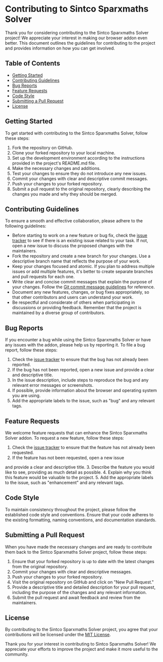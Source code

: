 # Contributing to Sintco Sparxmaths Solver

Thank you for considering contributing to the Sintco Sparxmaths Solver project! We appreciate your interest in making our browser addon even better. This document outlines the guidelines for contributing to the project and provides information on how you can get involved.

## Table of Contents

- [Getting Started](#getting-started)
- [Contributing Guidelines](#contributing-guidelines)
- [Bug Reports](#bug-reports)
- [Feature Requests](#feature-requests)
- [Code Style](#code-style)
- [Submitting a Pull Request](#submitting-a-pull-request)
- [License](#license)

## Getting Started

To get started with contributing to the Sintco Sparxmaths Solver, follow these steps:

1. Fork the repository on GitHub.
2. Clone your forked repository to your local machine.
3. Set up the development environment according to the instructions provided in the project's README.md file.
4. Make the necessary changes and additions.
5. Test your changes to ensure they do not introduce any new issues.
6. Commit your changes with clear and descriptive commit messages.
7. Push your changes to your forked repository.
8. Submit a pull request to the original repository, clearly describing the changes you made and why they should be merged.

## Contributing Guidelines

To ensure a smooth and effective collaboration, please adhere to the following guidelines:

- Before starting to work on a new feature or bug fix, check the [issue tracker](https://github.com/SintcoLTD/sparxmaths/issues) to see if there is an existing issue related to your task. If not, open a new issue to discuss the proposed changes with the maintainers.
- Fork the repository and create a new branch for your changes. Use a descriptive branch name that reflects the purpose of your work.
- Keep your changes focused and atomic. If you plan to address multiple issues or add multiple features, it's better to create separate branches and pull requests for each one.
- Write clear and concise commit messages that explain the purpose of your changes. Follow the [Git commit message guidelines](https://git-scm.com/book/en/v2/Distributed-Git-Contributing-to-a-Project#_commit_guidelines) for reference.
- Document any new features, changes, or bug fixes appropriately, so that other contributors and users can understand your work.
- Be respectful and considerate of others when participating in discussions or providing feedback. Remember that the project is maintained by a diverse group of contributors.

## Bug Reports

If you encounter a bug while using the Sintco Sparxmaths Solver or have any issues with the addon, please help us by reporting it. To file a bug report, follow these steps:

1. Check the [issue tracker](https://github.com/SintcoLTD/sparxmaths/issues) to ensure that the bug has not already been reported.
2. If the bug has not been reported, open a new issue and provide a clear and descriptive title.
3. In the issue description, include steps to reproduce the bug and any relevant error messages or screenshots.
4. If possible, provide information about the browser and operating system you are using.
5. Add the appropriate labels to the issue, such as "bug" and any relevant tags.

## Feature Requests

We welcome feature requests that can enhance the Sintco Sparxmaths Solver addon. To request a new feature, follow these steps:

1. Check the [issue tracker](https://github.com/SintcoLTD/sparxmaths/issues) to ensure that the feature has not already been requested.
2. If the feature has not been requested, open a new issue

 and provide a clear and descriptive title.
3. Describe the feature you would like to see, providing as much detail as possible.
4. Explain why you think this feature would be valuable to the project.
5. Add the appropriate labels to the issue, such as "enhancement" and any relevant tags.

## Code Style

To maintain consistency throughout the project, please follow the established code style and conventions. Ensure that your code adheres to the existing formatting, naming conventions, and documentation standards.

## Submitting a Pull Request

When you have made the necessary changes and are ready to contribute them back to the Sintco Sparxmaths Solver project, follow these steps:

1. Ensure that your forked repository is up to date with the latest changes from the original repository.
2. Commit your changes with clear and descriptive messages.
3. Push your changes to your forked repository.
4. Visit the original repository on GitHub and click on "New Pull Request."
5. Provide a descriptive title and detailed description for your pull request, including the purpose of the changes and any relevant information.
6. Submit the pull request and await feedback and review from the maintainers.

## License

By contributing to the Sintco Sparxmaths Solver project, you agree that your contributions will be licensed under the [MIT License](https://github.com/SintcoLTD/sparxmaths/blob/main/LICENSE).

Thank you for your interest in contributing to Sintco Sparxmaths Solver! We appreciate your efforts to improve the project and make it more useful to the community.
